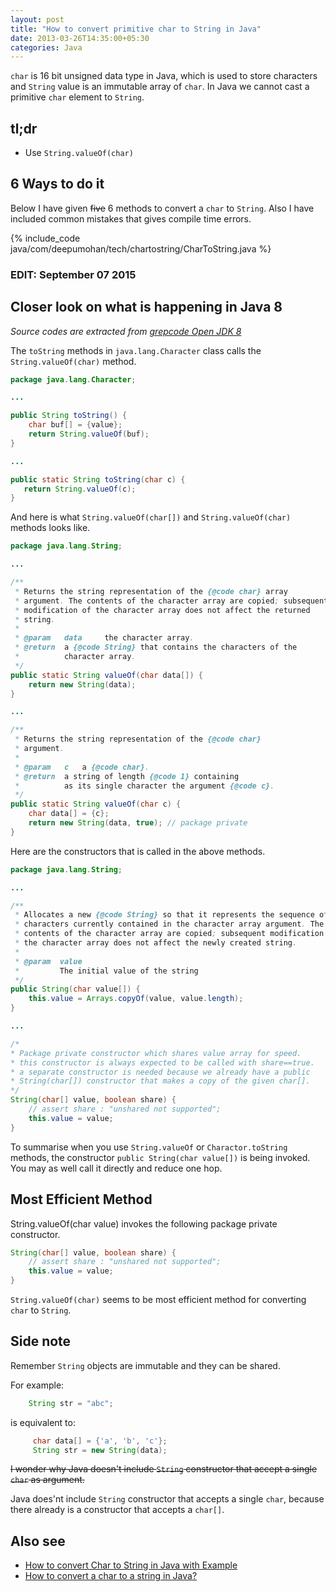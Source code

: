 ```yaml
---
layout: post
title: "How to convert primitive char to String in Java"
date: 2013-03-26T14:35:00+05:30
categories: Java
---
```

`char` is 16 bit unsigned data type in Java, which is used to store characters and `String` value is an immutable array of `char`. In Java we cannot cast a primitive `char` element to `String`.

## tl;dr
* Use `String.valueOf(char)`

## 6 Ways to do it
Below I have given <strike>five</strike> 6 methods to convert a `char` to `String`. Also I have included common mistakes that gives compile time errors.

{% include_code java/com/deepumohan/tech/chartostring/CharToString.java %}

### EDIT: September 07 2015

## Closer look on what is happening in Java 8

_Source codes are extracted from [grepcode Open JDK 8][open-jdk-8u40-b25]_

The `toString` methods in `java.lang.Character` class calls the `String.valueOf(char)` method.

``` java
package java.lang.Character;

...

public String toString() {
    char buf[] = {value};
    return String.valueOf(buf);
}

...

public static String toString(char c) {
   return String.valueOf(c);
}
```

And here is what `String.valueOf(char[])` and `String.valueOf(char)` methods looks like.

``` java
package java.lang.String;

...

/**
 * Returns the string representation of the {@code char} array
 * argument. The contents of the character array are copied; subsequent
 * modification of the character array does not affect the returned
 * string.
 *
 * @param   data     the character array.
 * @return  a {@code String} that contains the characters of the
 *          character array.
 */
public static String valueOf(char data[]) {
    return new String(data);
}

...

/**
 * Returns the string representation of the {@code char}
 * argument.
 *
 * @param   c   a {@code char}.
 * @return  a string of length {@code 1} containing
 *          as its single character the argument {@code c}.
 */
public static String valueOf(char c) {
    char data[] = {c};
    return new String(data, true); // package private
}

```

Here are the constructors that is called in the above methods.

``` java
package java.lang.String;

...

/**
 * Allocates a new {@code String} so that it represents the sequence of
 * characters currently contained in the character array argument. The
 * contents of the character array are copied; subsequent modification of
 * the character array does not affect the newly created string.
 *
 * @param  value
 *         The initial value of the string
 */
public String(char value[]) {
    this.value = Arrays.copyOf(value, value.length);
}

...

/*
* Package private constructor which shares value array for speed.
* this constructor is always expected to be called with share==true.
* a separate constructor is needed because we already have a public
* String(char[]) constructor that makes a copy of the given char[].
*/
String(char[] value, boolean share) {
    // assert share : "unshared not supported";
    this.value = value;
}

```

To summarise when you use `String.valueOf` or `Charactor.toString` methods, the constructor `public String(char value[])` is being invoked.
You may as well call it directly and reduce one hop.

## Most Efficient Method

String.valueOf(char value) invokes the following package private constructor.

``` java
String(char[] value, boolean share) {
    // assert share : "unshared not supported";
    this.value = value;
}
```

`String.valueOf(char)` seems to be most efficient method for converting `char` to `String`.

## Side note

Remember `String` objects are immutable and they can be shared.

For example:
``` java
    String str = "abc";
```

is equivalent to:

``` java
     char data[] = {'a', 'b', 'c'};
     String str = new String(data);
```

<strike>I wonder why Java doesn't include `String` constructor that accept a single <code>char</code> as argument.</strike>

Java does'nt include `String` constructor that accepts a single `char`, because there already is a constructor that accepts a `char[]`.

## Also see
* [How to convert Char to String in Java with Example][1]
* [How to convert a char to a string in Java?][2]

[1]:http://goo.gl/E3aKf "How to convert Char to String in Java with Example"
[2]:http://goo.gl/BI05v "How to convert a char to a string in Java?"
[open-jdk-8u40-b25]:http://goo.gl/Vz7Zbk "GC: openjdk-8u40-b25.jar - GrepCode Java Project Source"
